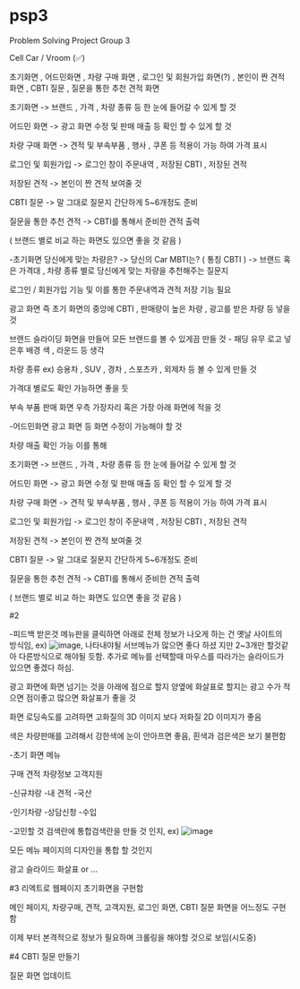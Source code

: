 # psp3
Problem Solving Project Group 3

Cell Car / Vroom (✅)


초기화면 , 어드민화면 , 차량 구매 화면 , 로그인 및 회원가입 화면(?) , 본인이 짠 견적 화면 , CBTI 질문 , 질문을 통한 추천 견적 화면

초기화면 -> 브랜드 , 가격 , 차량 종류 등 한 눈에 들어갈 수 있게 할 것

어드민 화면 -> 광고 화면 수정 및 판매 매출 등 확인 할 수 있게 할 것

차량 구매 화면 -> 견적 및 부속부품 , 행사 , 쿠폰 등 적용이 가능 하여 가격 표시

로그인 및 회원가입 -> 로그인 창이 주문내역 , 저장된 CBTI , 저장된 견적

저장된 견적 -> 본인이 짠 견적 보여줄 것

CBTI 질문 -> 말 그대로 질문지 간단하게 5~6개정도 준비

질문을 통한 추천 견적 -> CBTI를 통해서 준비한 견적 출력

( 브랜드 별로 비교 하는 화면도 있으면 좋을 것 같음 )


-초기화면
  당신에게 맞는 차량은? -> 당신의 Car MBTI는? ( 통칭 CBTI )
  -> 브랜드 혹은 가격대 , 차량 종류 별로 당신에게 맞는 차량을 추천해주는 질문지

  로그인 / 회원가입 기능 및 이를 통한 주문내역과 견적 저장 기능 필요

  광고 화면 즉 초기 화면의 중앙에 CBTI , 판매량이 높은 차량 , 광고를 받은 차량 등 넣을 것

  브랜드 슬라이딩 화면을 만들어 모든 브랜드를 볼 수 있게끔 만들 것 - 패딩 유무 로고 넣은후 배경 색 , 라운드 등 생각

  차량 종류 ex) 승용차 , SUV , 경차 , 스포츠카 , 외제차 등 볼 수 있게 만들 것

  가격대 별로도 확인 가능하면 좋을 듯

  부속 부품 판매 화면 우측 가장자리 혹은 가장 아래 화면에 적을 것


-어드민화면
  광고 화면 등 화면 수정이 가능해야 할 것

  차량 매출 확인 가능
    이를 통해 


초기화면 -> 브랜드 , 가격 , 차량 종류 등 한 눈에 들어갈 수 있게 할 것

어드민 화면 -> 광고 화면 수정 및 판매 매출 등 확인 할 수 있게 할 것

차량 구매 화면 -> 견적 및 부속부품 , 행사 , 쿠폰 등 적용이 가능 하여 가격 표시

로그인 및 회원가입 -> 로그인 창이 주문내역 , 저장된 CBTI , 저장된 견적

저장된 견적 -> 본인이 짠 견적 보여줄 것

CBTI 질문 -> 말 그대로 질문지 간단하게 5~6개정도 준비

질문을 통한 추천 견적 -> CBTI를 통해서 준비한 견적 출력

( 브랜드 별로 비교 하는 화면도 있으면 좋을 것 같음 )




#2

-피드백 받은것
  메뉴판을 클릭하면 아래로 전체 정보가 나오게 하는 건 옛날 사이트의 방식임, ex) ![image](https://github.com/user-attachments/assets/212d49a7-60f9-424d-a370-62b73e846d9c), 나타내야될 서브메뉴가 많으면 좋다 하셨 
  지만 2~3개만 할것같아 다른방식으로 해야될 듯함. 추가로 메뉴를 선택할때 마우스를 따라가는 슬라이드가 있으면 좋겠다 하심.
 
  광고 화면에 화면 넘기는 것을 아래에 점으로 할지 양옆에 화살표로 할지는 광고 수가 적으면 점이좋고 많으면 화살표가 좋을 것

  화면 로딩속도를 고려하면 고화질의 3D 이미지 보다 저화질 2D 이미지가 좋음

  색은 차량판매를 고려해서 강한색에 눈이 안아프면 좋음, 흰색과 검은색은 보기 불편함


-초기 화면 메뉴

   구매       견적    차량정보    고객지원
   
-신규챠랑   -내 견적   -국산

-인기차량   -상담신청  -수입


-고민할 것
  검색란에 통합검색란을 만들 것 인지, ex) ![image](https://github.com/user-attachments/assets/238c0104-446c-4ebd-8caa-aaea9bb0b227)

  모든 메뉴 페이지의 디자인을 통합 할 것인지 
  
  광고 슬라이드 화살표 or ...



#3
리엑트로 웹페이지 초기화면을 구현함

메인 페이지, 차량구매, 견적, 고객지원, 로그인 화면, CBTI 질문 화면을 어느정도 구현함

이제 부터 본격적으로 정보가 필요하며 크롤링을 해야할 것으로 보임(시도중)




#4
CBTI 질문 만들기

질문 화면 업데이트

